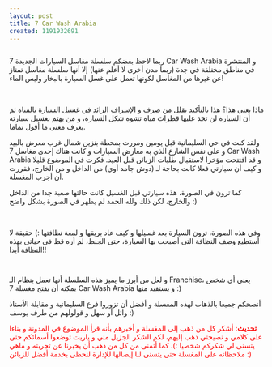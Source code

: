```yaml
---
layout: post
title: 7 Car Wash Arabia
created: 1191932691
---
```

<p align="center"><a href="http://yousef.raffah.com/node/236?size=_original"><img alt="" src="http://yousef.raffah.com/drupalfiles/images/IMG_0035.thumbnail.jpeg" /></a></p> <p>ربما لاحظ بعضكم سلسلة مغاسل السيارات الجديدة 7 Car Wash Arabia و المنتشرة في مناطق مختلفة في جدة (ربما مدن أخرى لا أعلم عنها) إلا أنها سلسلة مغاسل تمتاز عن غيرها من المغاسل لكونها تعمل على غسل السيارة بالبخار وليس الماء!</p> <p>&nbsp;</p> <p>ماذا يعني هذا؟ هذا بالتأكيد يقلل من صرف و الإسراف الزائد في غسيل السيارة بالمياه ثم أن السيارة لن تجد عليها قطرات مياه تشوه شكل السيارة، و من يهتم بغسيل سيارته يعرف معنى ما أقول تماما.</p> <p>ولقد كنت في حي السليمانية قبل يومين ومررت بمحطة بنزين شمال غرب معرض بالبيد و على نفس الشارع الذي به معارض السيارات و كانت هناك إحدى مغاسل 7 Car Wash Arabia و قد افتتحت مؤخرا لاستقبال طلبات الزبائن قبل العيد. فكرت في الموضوع قليلا و كيف أن سيارتي فعلا كانت بحاجة لـ (دوش جامد أوي) من الداخل و من الخارج، فقررت أن أجرب المغسلة.</p> <p>كما ترون في الصورة، هذه سيارتي قبل الغسيل كانت حالتها صعبة جدا من الداخل والخارج، لكن ذلك ولله الحمد لم يظهر في الصورة بشكل واضح :)</p> <p align="center">&nbsp;<a href="http://yousef.raffah.com/node/237"><img alt="" src="http://yousef.raffah.com/drupalfiles/images/IMG_0038.thumbnail.jpeg" /></a></p> <p>وفي هذه الصورة، ترون السيارة بعد غسيلها و كيف عاد بريقها و لمعة نظافتها :) حقيقة لا أستطيع وصف النظافة التي أصبحت بها السيارة، حتى الجنط، لم أره قط في حياتي بهذه النظافة أبدا!!</p> <p align="center"><a href="http://yousef.raffah.com/node/238?size=_original"><img alt="" src="http://yousef.raffah.com/drupalfiles/images/IMG_0042.thumbnail.jpeg" /></a></p> <p align="center"><a href="http://yousef.raffah.com/node/239?size=_original"><img alt="" src="http://yousef.raffah.com/drupalfiles/images/IMG_0043.thumbnail.jpeg" /></a></p> <p>و لعل من أبرز ما يميز هذه السلسلة أنها تعمل بنظام الـ Franchise، يعني أي شخص يمكنه أن يفتح مغسلة 7 Car Wash Arabia و يستفيد منها :)</p> <p>أنصحكم جميعا بالذهاب لهذه المغسلة و أفضل أن تزوروا فرع السليمانية و مقابلة الأستاذ وائل أو سهل و قولولهم من طرف يوسف :)</p>  <p><strong><font color="red">تحديث</font></strong><font color="red">: أشكر كل من ذهب إلى المغسلة و أخبرهم بأنه قرأ الموضوع في المدونة و بناءا على كلامي و نصيحتي ذهب إليهم، لكم الشكر الجزيل مني و ياريت توضعوا أسمائكم حتى يتسنى لي شكركم شخصيا :). كما أتمنى من كل من ذهب أن يخبرنا عن تجربته و ماهي ملاحظاته على المغسلة حتى يتسنى لنا إيصالها للإدارة لنحظى بخدمة أفضل للزبائن :)</font></p>
